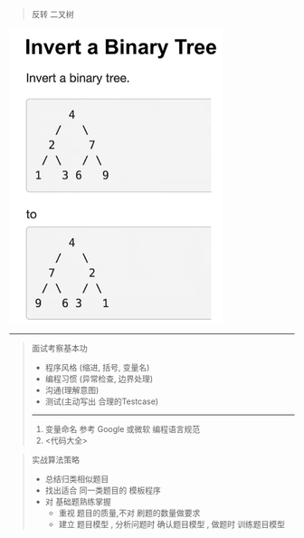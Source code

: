 > 反转 二叉树

![image-20231220203442687](./BinaryTree.assets/image-20231220203442687.png)

---

> 面试考察基本功 
>
> * 程序风格 (缩进, 括号,  变量名)
> * 编程习惯 (异常检查, 边界处理)
> * 沟通(理解意图)
> * 测试(主动写出 合理的Testcase)
>
> ---
>
> 1. 变量命名 参考 Google 或微软 编程语言规范 
> 2. <代码大全> 

> 实战算法策略 
>
> * 总结归类相似题目
> * 找出适合 同一类题目的 模板程序 
> * 对 基础题熟练掌握 
>   * 重视 题目的质量,不对 刷题的数量做要求 
>   * 建立 题目模型  ,  分析问题时 确认题目模型 ,  做题时  训练题目模型 
